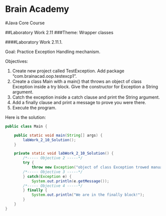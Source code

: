 Brain Academy
============= 
#Java Core Course

##Laboratory Work 2.11
###Theme: Wrapper classes

####Laboratory Work 2.11.1.

Goal: Practice Exception Handling mechanism.

Objectives:

1. Create new project called TestException.
   Add package “com.brainacad.oop.testexcp1”.
2. Create a class Main with a main() that throws
   an object of class Exception inside a try
   block. Give the constructor for Exception
   a String argument.
3. Catch the exception inside a catch clause and
   print the String argument.
4. Add a finally clause and print a message
   to prove you were there.
5. Execute the program.

Here is the solution:
```java
public class Main {

    public static void main(String[] args) {
        labWork_2_10_Solution();
    }

    private static void labWork_2_10_Solution() {
        /*----- Objective 2 -----*/
        try {
            throw new Exception("object of class Exception trowed manually!");
        /*----- Objective 3 -----*/
        } catch(Exception e) {
            System.out.println(e.getMessage());
        /*----- Objective 4 -----*/
        } finally {
            System.out.println("We are in the finally block!");
        }
    }
}
```
